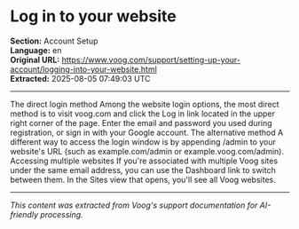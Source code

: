 # Log in to your website

**Section:** Account Setup  
**Language:** en  
**Original URL:** https://www.voog.com/support/setting-up-your-account/logging-into-your-website.html  
**Extracted:** 2025-08-05 07:49:03 UTC

---

The direct login method
Among the website login options, the most direct method is to visit voog.com and click the Log in link located in the upper right corner of the page.
Enter the email and password you used during registration, or sign in with your Google account.
The alternative method
A different way to access the login window is by appending /admin to your website's URL (such as example.com/admin or example.voog.com/admin).
Accessing multiple websites
If you're associated with multiple Voog sites under the same email address, you can use the Dashboard link to switch between them. In the Sites view that opens, you'll see all Voog websites.

---

*This content was extracted from Voog's support documentation for AI-friendly processing.*
